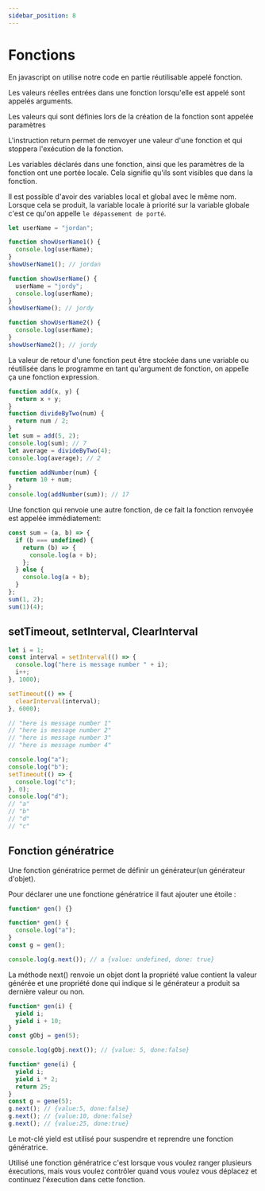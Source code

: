 ```yaml
---
sidebar_position: 8
---
```


# Fonctions

En javascript on utilise notre code en partie réutilisable appelé fonction.

Les valeurs réelles entrées dans une fonction lorsqu'elle est appelé sont appelés arguments.

Les valeurs qui sont définies lors de la création de la fonction sont appelée paramètres

L'instruction return permet de renvoyer une valeur d'une fonction et qui stoppera l'exécution de la fonction.

Les variables déclarés dans une fonction, ainsi que les paramètres de la fonction ont une portée locale. Cela signifie qu'ils sont visibles que dans la fonction.

Il est possible d'avoir des variables local et global avec le même nom. Lorsque cela se produit, la variable locale à priorité sur la variable globale c'est ce qu'on appelle `le dépassement de porté`.

```javascript
let userName = "jordan";

function showUserName1() {
  console.log(userName);
}
showUserName1(); // jordan

function showUserName() {
  userName = "jordy";
  console.log(userName);
}
showUserName(); // jordy

function showUserName2() {
  console.log(userName);
}
showUserName2(); // jordy
```

La valeur de retour d'une fonction peut être stockée dans une variable ou réutilisée dans le programme en tant qu'argument de fonction, on appelle ça une fonction expression.

```javascript
function add(x, y) {
  return x + y;
}
function divideByTwo(num) {
  return num / 2;
}
let sum = add(5, 2);
console.log(sum); // 7
let average = divideByTwo(4);
console.log(average); // 2

function addNumber(num) {
  return 10 + num;
}
console.log(addNumber(sum)); // 17
```

Une fonction qui renvoie une autre fonction, de ce fait la fonction renvoyée est appelée immédiatement:

```js
const sum = (a, b) => {
  if (b === undefined) {
    return (b) => {
      console.log(a + b);
    };
  } else {
    console.log(a + b);
  }
};
sum(1, 2);
sum(1)(4);
```

## setTimeout, setInterval, ClearInterval

```js
let i = 1;
const interval = setInterval(() => {
  console.log("here is message number " + i);
  i++;
}, 1000);

setTimeout(() => {
  clearInterval(interval);
}, 6000);

// "here is message number 1"
// "here is message number 2"
// "here is message number 3"
// "here is message number 4"

console.log("a");
console.log("b");
setTimeout(() => {
  console.log("c");
}, 0);
console.log("d");
// "a"
// "b"
// "d"
// "c"
```

## Fonction génératrice

Une fonction génératrice permet de définir un générateur(un générateur d'objet).

Pour déclarer une une fonctione génératrice il faut ajouter une étoile :

```js
function* gen() {}
```

```js
function* gen() {
  console.log("a");
}
const g = gen();

console.log(g.next()); // a {value: undefined, done: true}
```

La méthode next() renvoie un objet dont la propriété value contient la valeur générée et une propriété done qui indique si le générateur a produit sa dernière valeur ou non.

```js
function* gen(i) {
  yield i;
  yield i + 10;
}
const gObj = gen(5);

console.log(gObj.next()); // {value: 5, done:false}
```

```js
function* gene(i) {
  yield i;
  yield i * 2;
  return 25;
}
const g = gene(5);
g.next(); // {value:5, done:false}
g.next(); // {value:10, done:false}
g.next(); // {value:25, done:true}
```

Le mot-clé yield est utilisé pour suspendre et reprendre une fonction génératrice.

Utilisé une fonction génératrice c'est lorsque vous voulez ranger plusieurs éxecutions, mais vous voulez contrôler quand vous voulez vous déplacez et continuez l'éxecution dans cette fonction.
